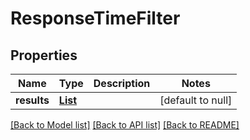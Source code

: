 # ResponseTimeFilter
## Properties

Name | Type | Description | Notes
------------ | ------------- | ------------- | -------------
**results** | [**List**](ResponseTimeFilterResult.md) |  | [default to null]

[[Back to Model list]](../README.md#documentation-for-models) [[Back to API list]](../README.md#documentation-for-api-endpoints) [[Back to README]](../README.md)

